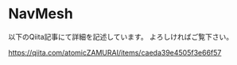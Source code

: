 # NavMesh

以下のQiita記事にて詳細を記述しています。
よろしければご覧下さい。

https://qiita.com/atomicZAMURAI/items/caeda39e4505f3e66f57
